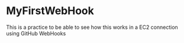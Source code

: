 # MyFirstWebHook
This is a practice to be able to see how this works in a EC2 connection using GitHub WebHooks
